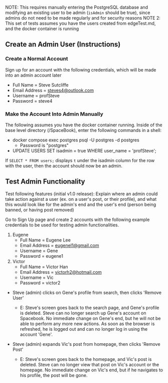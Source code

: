 NOTE: This requires manually entering the PostgreSQL database and modifying an existing user to be admin (`isAdmin` should be true), since admins do not need to be made regularly and for security reasons
NOTE 2: This set of tests assumes you have the users created from edgeTest.md, and the docker container is running

## Create an Admin User (Instructions)

### Create a Normal Account

Sign up for an account with the following credentials, which will be made into an admin account later

-   Full Name = Steve Sutcliffe
-   Email Address = steves4@outlook.com
-   Username = profSteve
-   Password = steve4

### Make the Account Into Admin Manually

The following assumes you have the docker container running.
Inside of the base level directory (/SpaceBook), enter the following commands in a shell:

-   docker compose exec postgres psql -U postgres -d postgres
    -   Password is "postgres"
-   UPDATE USERS SET isadmin = true WHERE user_name = 'profSteve';

If `SELECT * FROM users;` displays `t` under the isadmin column for the row with the user, then the account should now be an admin.

## Test Admin Functionality

Test following features (initial v1.0 release):
Explain where an admin could take action against a user (ex. on a user's post, or their profile), and what this would look like for the admin's end and the user's end (person being banned, or having post removed)

Go to Sign Up page and create 2 accounts with the following example credentials to be used for testing admin functionalities.
1. Eugene
    - Full Name = Eugene Lee
    - Email Address = eugenel1@gmail.com
    - Username = Gene
    - Password = eugene1
2. Victor
    - Full Name = Victor Han
    - Email Address = victorh2@hotmail.com
    - Username = Vic
    - Password = victor2

-   Steve (admin) clicks on Gene's profile from search, then clicks 'Remove User'
    -   E: Steve's screen goes back to the search page, and Gene's profile is deleted. Steve can no longer search up Gene's account on Spacebook. No immediate change on Gene's end, but he will not be able to perform any more new actions. As soon as the browser is refreshed, he is logged out and can no longer log in using the account 'Gene'.

-   Steve (admin) expands Vic's post from homepage, then clicks 'Remove Post'
    -   E: Steve's screen goes back to the homepage, and Vic's post is deleted. Steve can no longer view that post on Vic's account or the homepage. No immediate change on Vic's end, but if he navigates to his profile, the post will be gone.